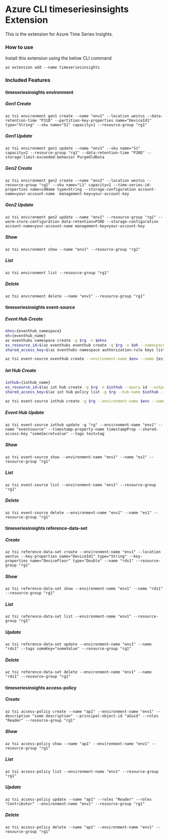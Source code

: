 # Azure CLI timeseriesinsights Extension
This is the extension for Azure Time Series Insights.

### How to use
Install this extension using the below CLI command
```
az extension add --name timeseriesinsights
```

### Included Features
#### timeseriesinsights environment
##### Gen1 Create
```
az tsi environment gen1 create --name "env1" --location westus --data-retention-time "P31D" --partition-key-properties name="DeviceId1" type="String" --sku name="S1" capacity=1 --resource-group "rg1"
```

##### Gen1 Update
```
az tsi environment gen1 update --name "env1" --sku name="S1" capacity=2 --resource-group "rg1" --data-retention-time "P30D" --storage-limit-exceeded-behavior PurgeOldData
```

##### Gen2 Create
```
az tsi environment gen2 create --name "env2" --location westus --resource-group "rg1" --sku name="L1" capacity=1 --time-series-id-properties name=idName type=String --storage-configuration account-name=your-account-name  management-key=your-account-key
```

##### Gen2 Update
```
az tsi environment gen2 update --name "env2" --resource-group "rg1" --warm-store-configuration data-retention=P30D --storage-configuration account-name=your-account-name management-key=your-account-key
```

##### Show
```
az tsi environment show --name "env1" --resource-group "rg1"
```

##### List
```
az tsi environment list --resource-group "rg1"
```

##### Delete
```
az tsi environment delete --name "env1" --resource-group "rg1"
```
#### timeseriesinsights event-source
##### Event Hub Create
```sh
ehns={eventhub_namespace}
eh={eventhub_name}
az eventhubs namespace create -g $rg -n $ehns
es_resource_id=$(az eventhubs eventhub create -g $rg -n $eh --namespace-name $ehns --query id --output tsv)
shared_access_key=$(az eventhubs namespace authorization-rule keys list -g $rg --namespace-name $ehns -n RootManageSharedAccessKey --query primaryKey --output tsv)

az tsi event-source eventhub create --environment-name $env --name {es1} --location westus --consumer-group-name "cgn" --event-hub-name $eh --event-source-resource-id $es_resource_id --key-name RootManageSharedAccessKey --service-bus-namespace $ehns --shared-access-key $shared_access_key --timestamp-property-name {someTimestampProperty} --resource-group $rg
```
##### Iot Hub Create
```sh
iothub={iothub_name}
es_resource_id=$(az iot hub create -g $rg -n $iothub --query id --output tsv)
shared_access_key=$(az iot hub policy list -g $rg --hub-name $iothub --query "[?keyName=='iothubowner'].primaryKey" --output tsv)

az tsi event-source iothub create -g $rg --environment-name $env --name {eventsource} --consumer-group-name {consumer-group} --iot-hub-name $iothub --key-name iothubowner --shared-access-key $shared_access_key --event-source-resource-id $es_resource_id
```
##### Event Hub Update
```
az tsi event-source iothub update -g "rg" --environment-name "env1" --name "eventsource" --timestamp-property-name timestampProp --shared-access-key "someSecretvalue" --tags test=tag
```
##### Show
```
az tsi event-source show --environment-name "env1" --name "es1" --resource-group "rg1"
```
##### List
```
az tsi event-source list --environment-name "env1" --resource-group "rg1"
```
##### Delete
```
az tsi event-source delete --environment-name "env1" --name "es1" --resource-group "rg1"
```
#### timeseriesinsights reference-data-set
##### Create
```
az tsi reference-data-set create --environment-name "env1" --location westus --key-properties name="DeviceId1" type="String" --key-properties name="DeviceFloor" type="Double" --name "rds1" --resource-group "rg1" 
```
##### Show
```
az tsi reference-data-set show --environment-name "env1" --name "rds1" --resource-group "rg1"
```
##### List
```
az tsi reference-data-set list --environment-name "env1" --resource-group "rg1"
```
##### Update
```
az tsi reference-data-set update --environment-name "env1" --name "rds1" --tags someKey="someValue" --resource-group "rg1" 
```
##### Delete
```
az tsi reference-data-set delete --environment-name "env1" --name "rds1" --resource-group "rg1"
```
#### timeseriesinsights access-policy
##### Create
```
az tsi access-policy create --name "ap1" --environment-name "env1" --description "some description" --principal-object-id "aGuid" --roles "Reader" --resource-group "rg1" 
```
##### Show
```
az tsi access-policy show --name "ap1" --environment-name "env1" --resource-group "rg1"
```
##### List
```
az tsi access-policy list --environment-name "env1" --resource-group "rg1"
```
##### Update
```
az tsi access-policy update --name "ap1" --roles "Reader" --roles "Contributor" --environment-name "env1" --resource-group "rg1" 
```
##### Delete
```
az tsi access-policy delete --name "ap1" --environment-name "env1" --resource-group "rg1"
```
